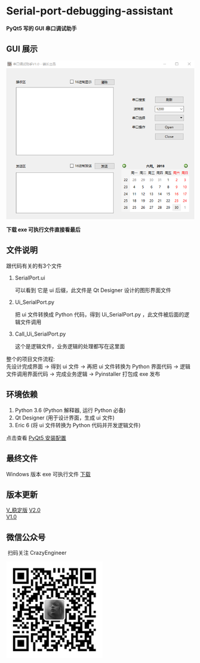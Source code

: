 # Serial-port-debugging-assistant
**PyQt5 写的 GUI 串口调试助手**  


## GUI 展示

![](https://github.com/Oslomayor/Markdown-Imglib/blob/master/Imgs/PyQt5-SerialPort.png?raw=true)

**下载 exe 可执行文件直接看最后**

## 文件说明

跟代码有关的有3个文件  

1. SerialPort.ui

   可以看到 它是 ui 后缀，此文件是 Qt Designer 设计的图形界面文件

2. Ui_SerialPort.py

   把 ui 文件转换成 Python 代码，得到 Ui_SerialPort.py ，此文件被后面的逻辑文件调用

3. Call_Ui_SerialPort.py

   这个是逻辑文件，业务逻辑的处理都写在这里面  

整个的项目文件流程:  
先设计完成界面 -> 得到 ui 文件 -> 再把 ui 文件转换为 Python 界面代码 -> 逻辑文件调用界面代码 -> 完成业务逻辑 -> Pyinstaller 打包成 exe 发布

## 环境依赖

1. Python 3.6 (Python 解释器, 运行 Python 必备)
2. Qt Designer (用于设计界面，生成 ui 文件)
3. Eric 6 (将 ui 文件转换为 Python 代码并开发逻辑文件)

点击查看 [PyQt5 安装配置](https://github.com/Oslomayor/Hey-PyQt5)

## 最终文件
Windows 版本 exe 可执行文件 [下载](https://github.com/Oslomayor/PyQt5-Serial-Port/releases/download/V1.0/PyQt5-SerialPort.zip)

## 版本更新
[V_稳定版](https://github.com/Oslomayor/PyQt5-SerialPort-Stable)
[V2.0](https://github.com/Oslomayor/PyQt5-Serial-Port-V2)  
[V1.0](https://github.com/Oslomayor/PyQt5-Serial-Port)  

## 微信公众号

​                                                              扫码关注 CrazyEngineer

![](https://github.com/Oslomayor/Markdown-Imglib/blob/master/Imgs/CrazyEngineer.jpg?raw=true)

